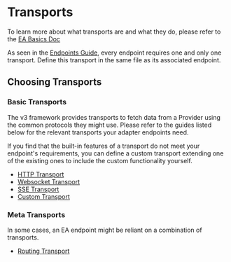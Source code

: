 # Transports

To learn more about what transports are and what they do, please refer to the [EA Basics Doc](../basics.md)

As seen in the [Endpoints Guide](endpoints.md), every endpoint requires one and only one transport. Define this transport in the same file as its associated endpoint.

## Choosing Transports

### Basic Transports

The v3 framework provides transports to fetch data from a Provider using the common protocols they might use. Please refer to the guides listed below for the relevant transports your adapter endpoints need.

If you find that the built-in features of a transport do not meet your endpoint's requirements, you can define a custom transport extending one of the existing ones to include the custom functionality yourself.

- [HTTP Transport](./transport-types/http-transport.md)
- [Websocket Transport](./transport-types/websocket-transport.md)
- [SSE Transport](./transport-types/sse-transport.md)
- [Custom Transport](./transport-types/custom-transport.md)

### Meta Transports

In some cases, an EA endpoint might be reliant on a combination of transports.

- [Routing Transport](./transport-types/routing-transport.md)
